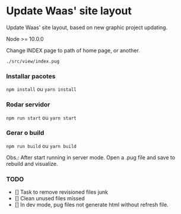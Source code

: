 # Update Waas' site layout 
Update Waas' site layout, based on new graphic project updating.

Node >= 10.0.0

Change INDEX page to path of home page, or another.
```shell
./src/view/index.pug
```

### Installar pacotes
`npm install` ou 
`yarn install`

### Rodar servidor
`npm run start` ou
`yarn start`

### Gerar o build
`npm run build` ou
`yarn build`

Obs.: After start running in server mode. Open a .pug file and save to rebuild and visualize.

### TODO
  - [] Task to remove revisioned files junk
  - [] Clean unused files missed
  - [] In dev mode, pug files not generate html without refresh file.
